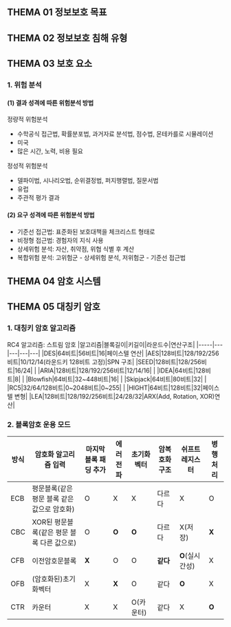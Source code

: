 ## **THEMA 01 정보보호 목표**



## **THEMA 02 정보보호 침해 유형**



## **THEMA 03 보호 요소**

### 1. 위험 분석

#### (1) 결과 성격에 따른 위험분석 방법
정량적 위험분석
- 수학공식 접근법, 확률분포법, 과거자료 분석법, 점수법, 몬테카를로 시뮬레이션
- 미국
- 많은 시간, 노력, 비용 필요

정성적 위험분석
- 델파이법, 시나리오법, 순위결정법, 퍼지행렬법, 질문서법
- 유럽
- 주관적 평가 결과

#### (2) 요구 성격에 따른 위험분석 방법
- 기준선 접근법: 표준화된 보호대책을 체크리스트 형태로
- 비정형 접근법: 경험자의 지식 사용
- 상세위험 분석: 자산, 취약점, 위협 식별 후 계산
- 복합위험 분석: 고위험군 - 상세위험 분석, 저위험군 - 기준선 접근법



## **THEMA 04 암호 시스템**



## **THEMA 05 대칭키 암호**
### 1. 대칭키 암호 알고리즘
RC4 알고리즘: 스트림 암호
|알고리즘|블록길이|키길이|라운드수|연산구조|
|-----|---|---|---|---|
|DES|64비트|56비트|16|페이스텔 연산|
|AES|128비트|128/192/256비트|10/12/14(라운드키 128비트 고정)|SPN 구조|
|SEED|128비트|128/256비트|16/24| |
|ARIA|128비트|128/192/256비트|12/14/16| |
|IDEA|64비트|128비트|8| |
|Blowfish|64비트|32~448비트|16| |
|Skipjack|64비트|80비트|32| |
|RC5|32/64/128비트|0~2048비트|0~255| |
|HIGHT|64비트|128비트|32|페이스텔 변형|
|LEA|128비트|128/192/256비트|24/28/32|ARX(Add, Rotation, XOR)연산|

### 2. 블록암호 운용 모드
|방식|암호화 알고리즘 입력|마지막 블록 패딩 추가|에러전파|초기화벡터|암복호화 구조|쉬프트레지스터|병행처리|
|-----|---|---|---|---|---|---|---|
|ECB|평문블록(같은 평문 블록 같은 값으로 암호화)|O|X|X|다르다|X|O|
|CBC|XOR된 평문블록(같은 평문 블록 다른 값으로)|O|**O**|**O**|다르다|X(저장)|**X**|
|CFB|이전암호문블록|**X**|O|O|**같다**|**O**(실시간성)|X|
|OFB|(암호화된)초기화벡터|X|**X**|O|같다|**O**|X|
|CTR|카운터|X|X|O(카운터)|같다|X|**O**|